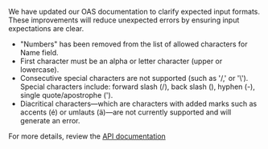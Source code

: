 We have updated our OAS documentation to clarify expected input formats. These improvements will reduce unexpected errors by ensuring input expectations are clear. 

- "Numbers" has been removed from the list of allowed characters for Name field.
- First character must be an alpha or letter character (upper or lowercase).
- Consecutive special characters are not supported (such as '/,' or '\\'). Special characters include: forward slash (/), back slash (\), hyphen (-), single quote/apostrophe (').
- Diacritical characters—which are characters with added marks such as accents (é) or umlauts (ä)—are not currently supported and will generate an error. 
	
For more details, review the [API documentation](https://developer.va.gov/explore/api/veteran-confirmation/docs?version=current)
